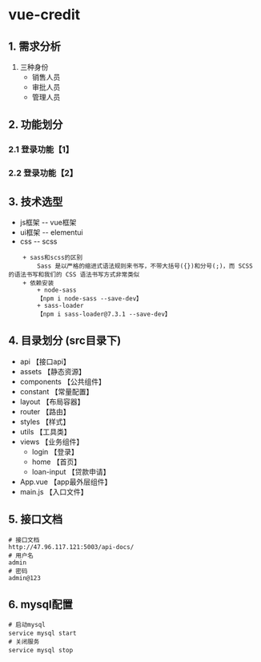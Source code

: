# vue-credit

## 1. 需求分析

1. 三种身份
    + 销售人员
    + 审批人员
    + 管理人员

## 2. 功能划分

### 2.1 登录功能【1】

### 2.2 登录功能【2】

## 3. 技术选型

+ js框架 -- vue框架
+ ui框架 -- elementui
+ css -- scss
```text
    + sass和scss的区别
        Sass 是以严格的缩进式语法规则来书写，不带大括号({})和分号(;)，而 SCSS 的语法书写和我们的 CSS 语法书写方式非常类似
    + 依赖安装
        + node-sass
        【npm i node-sass --save-dev】
        + sass-loader
        【npm i sass-loader@7.3.1 --save-dev】
```

## 4. 目录划分 (src目录下)

+ api           【接口api】
+ assets        【静态资源】
+ components    【公共组件】
+ constant    【常量配置】
+ layout        【布局容器】
+ router        【路由】
+ styles        【样式】
+ utils         【工具类】
+ views         【业务组件】
    + login          【登录】
    + home           【首页】
    + loan-input     【贷款申请】
+ App.vue       【app最外层组件】
+ main.js       【入口文件】

## 5. 接口文档

```text
# 接口文档
http://47.96.117.121:5003/api-docs/
# 用户名
admin
# 密码
admin@123
```

## 6. mysql配置

```text
# 启动mysql
service mysql start　
# 关闭服务
service mysql stop　
```

